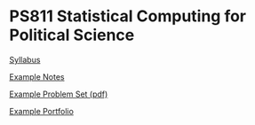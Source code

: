 # PS811 Statistical Computing for Political Science

[Syllabus](https://judgelord.github.io/PS811/1-intro-to-PS811.html)

[Example Notes](https://judgelord.github.io/PS811/example_notes.html)

[Example Problem Set (pdf)](https://github.com/judgelord/PS811/raw/master/example_problem_set.pdf)

[Example Portfolio](https://judgelord.github.io/PS811/example_portfolio.html)
